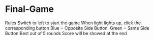 # Final-Game

Rules
Switch to left to start the game
When light lights up, click the corresponding button
Blue = Opposite Side Button, Green = Same Side Button
Best out of 5 rounds
Score will be showed at the end
